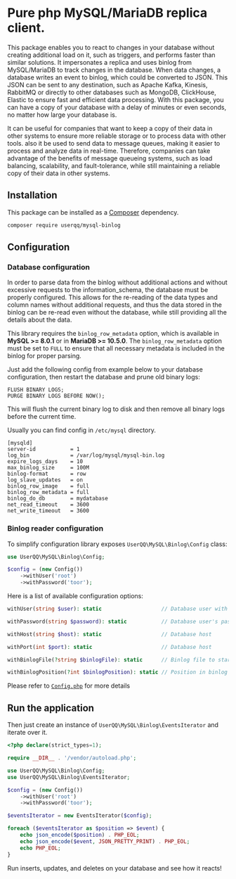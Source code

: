 # Pure php MySQL/MariaDB replica client.

This package enables you to react to changes in your database without creating additional load on it, such as triggers, and performs faster than similar solutions. It impersonates a replica and uses binlog from MySQL/MariaDB to track changes in the database. When data changes, a database writes an event to binlog, which could be converted to JSON. This JSON can be sent to any destination, such as Apache Kafka, Kinesis, RabbitMQ or directly to other databases such as MongoDB, ClickHouse, Elastic to ensure fast and efficient data processing. With this package, you can have a copy of your database with a delay of minutes or even seconds, no matter how large your database is.

It can be useful for companies that want to keep a copy of their data in other systems to ensure more reliable storage or to process data with other tools. also it be used to send data to message queues, making it easier to process and analyze data in real-time. Therefore, companies can take advantage of the benefits of message queueing systems, such as load balancing, scalability, and fault-tolerance, while still maintaining a reliable copy of their data in other systems.

## Installation
This package can be installed as a [Composer](https://getcomposer.org/) dependency.

```bash
composer require userqq/mysql-binlog 
```

## Сonfiguration
### Database configuration
In order to parse data from the binlog without additional actions and without excessive requests to the information_schema, the database must be properly configured. This allows for the re-reading of the data types and column names without additional requests, and thus the data stored in the binlog can be re-read even without the database, while still providing all the details about the data.

This library requires the `binlog_row_metadata` option, which is available in **MySQL >= 8.0.1** or in **MariaDB >= 10.5.0**. The `binlog_row_metadata` option must be set to `FULL` to ensure that all necessary metadata is included in the binlog for proper parsing.

Just add the following config from example below to your database configuration, then restart the database and prune old binary logs:
```mysql
FLUSH BINARY LOGS; 
PURGE BINARY LOGS BEFORE NOW();
```
This will flush the current binary log to disk and then remove all binary logs before the current time.

Usually you can find config in `/etc/mysql` directory.
```
[mysqld]
server-id           = 1
log_bin             = /var/log/mysql/mysql-bin.log
expire_logs_days    = 10
max_binlog_size     = 100M
binlog-format       = row
log_slave_updates   = on
binlog_row_image    = full
binlog_row_metadata = full
binlog_do_db        = mydatabase
net_read_timeout    = 3600
net_write_timeout   = 3600
```

### Binlog reader configuration
To simplify configuration library exposes `UserQQ\MySQL\Binlog\Config` class:
```php
use UserQQ\MySQL\Binlog\Config;

$config = (new Config())
    ->withUser('root')
    ->withPassword('toor');
```

Here is a list of available configuration options:
```php
withUser(string $user): static                   // Database user with replication privileges
```

```php
withPassword(string $password): static           // Database user's password
```

```php
withHost(string $host): static                   // Database host
```

```php
withPort(int $port): static                      // Database host
```

```php
withBinlogFile(?string $binlogFile): static      // Binlog file to start from
```

```php
withBinlogPosition(?int $binlogPosition): static // Position in binlog file to start from
```

Please refer to [`Config.php`](https://github.com/userqq/mysql-binlog/blob/main/src/Config.php) for more details

## Run the application
Then just create an instance of `UserQQ\MySQL\Binlog\EventsIterator` and iterate over it.
```php
<?php declare(strict_types=1);

require __DIR__ . '/vendor/autoload.php';

use UserQQ\MySQL\Binlog\Config;
use UserQQ\MySQL\Binlog\EventsIterator;

$config = (new Config())
    ->withUser('root')
    ->withPassword('toor');

$eventsIterator = new EventsIterator($config);

foreach ($eventsIterator as $position => $event) {
    echo json_encode($position) . PHP_EOL;
    echo json_encode($event, JSON_PRETTY_PRINT) . PHP_EOL;
    echo PHP_EOL;
}
```
Run inserts, updates, and deletes on your database and see how it reacts!


